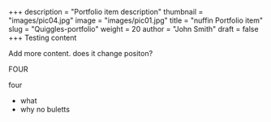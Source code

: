 +++
description = "Portfolio item description"
thumbnail = "images/pic04.jpg"
image = "images/pic01.jpg"
title = "nuffin Portfolio item"
slug = "Quiggles-portfolio"
weight = 20
author = "John Smith"
draft = false
+++
Testing content


Add more content.  does it change positon?

FOUR
 
 four
 
- what
- why no buletts